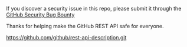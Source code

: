 If you discover a security issue in this repo, please submit it through the [GitHub Security Bug Bounty](https://hackerone.com/github)

Thanks for helping make the GitHub REST API safe for everyone.

https://github.com/github/rest-api-description.git
